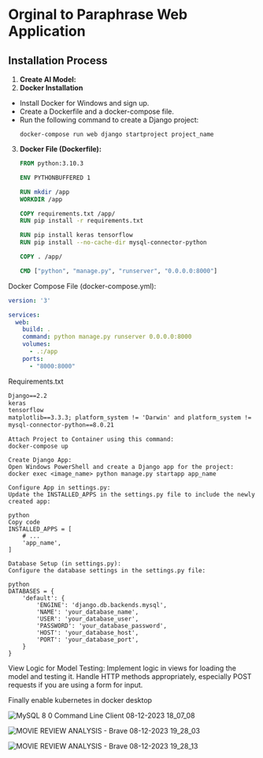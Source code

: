 
# Orginal to Paraphrase Web Application
## Installation Process

1. **Create AI Model:**
2.  **Docker Installation**
   - Install Docker for Windows and sign up.
   - Create a Dockerfile and a docker-compose file.
   - Run the following command to create a Django project:
     ```
     docker-compose run web django startproject project_name
     ```

3. **Docker File (Dockerfile):**
   ```dockerfile
   FROM python:3.10.3

   ENV PYTHONBUFFERED 1

   RUN mkdir /app
   WORKDIR /app

   COPY requirements.txt /app/
   RUN pip install -r requirements.txt

   RUN pip install keras tensorflow
   RUN pip install --no-cache-dir mysql-connector-python

   COPY . /app/

   CMD ["python", "manage.py", "runserver", "0.0.0.0:8000"]

Docker Compose File (docker-compose.yml):
```dockerfile-compose.yaml
version: '3'

services:
  web:
    build: .
    command: python manage.py runserver 0.0.0.0:8000
    volumes:
      - .:/app
    ports:
      - "8000:8000"
```
Requirements.txt
```requirements.txt
Django==2.2
keras
tensorflow 
matplotlib==3.3.3; platform_system != 'Darwin' and platform_system != 'Windows'
mysql-connector-python==8.0.21

```
```docker configure
Attach Project to Container using this command:
docker-compose up
```
```
Create Django App:
Open Windows PowerShell and create a Django app for the project:
docker exec <image_name> python manage.py startapp app_name
```
```
Configure App in settings.py:
Update the INSTALLED_APPS in the settings.py file to include the newly created app:

python
Copy code
INSTALLED_APPS = [
    # ...
    'app_name',
]
```
```
Database Setup (in settings.py):
Configure the database settings in the settings.py file:

python
DATABASES = {
    'default': {
        'ENGINE': 'django.db.backends.mysql',
        'NAME': 'your_database_name',
        'USER': 'your_database_user',
        'PASSWORD': 'your_database_password',
        'HOST': 'your_database_host',
        'PORT': 'your_database_port',
    }
}
```

View Logic for Model Testing:
Implement logic in views for loading the model and testing it. Handle HTTP methods appropriately, especially POST requests if you are using a form for input.

Finally enable kubernetes in docker desktop




![MySQL 8 0 Command Line Client 08-12-2023 18_07_08](https://github.com/samanth2012/Orginal-to-Paraphrase/assets/114215621/67d6f934-e7cc-456c-b0e0-702fe8793599)

![MOVIE REVIEW ANALYSIS - Brave 08-12-2023 19_28_03](https://github.com/samanth2012/Orginal-to-Paraphrase/assets/114215621/e00f1bd3-b3a4-4282-90df-89a907daab3f)


![MOVIE REVIEW ANALYSIS - Brave 08-12-2023 19_28_13](https://github.com/samanth2012/Orginal-to-Paraphrase/assets/114215621/9e3b20f0-c5b2-4e21-91f7-c2914a4b8ab6)

